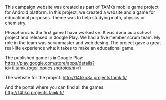This campaign website was created as part of TAMKs mobile game project for Android platform. In this project, we created a website and a game for educational purposes. Theme was to help studying math, physics or chemistry.

Phosphorus is the first game I have worked on. It was done as a school project and released in Google Play. We had a five member scrum team. My role in the team was scrummaster and web desing. The project gave a great real-life experience what it takes to make an educational game. 

The published game is in Google Play:
https://play.google.com/store/apps/details?id=fi.tamk.fogeli.optics.android&hl=fi

The website for the project:
http://14tiko3a.projects.tamk.fi/

And the portal where you can find all the games:
http://14tiko.projects.tamk.fi/
